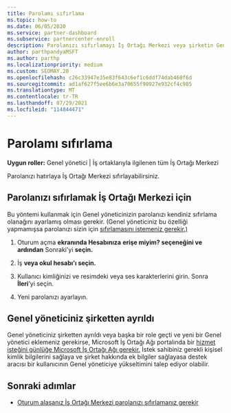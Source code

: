 ```yaml
---
title: Parolamı sıfırlama
ms.topic: how-to
ms.date: 06/05/2020
ms.service: partner-dashboard
ms.subservice: partnercenter-enroll
description: Parolanızı sıfırlamayı İş Ortağı Merkezi veya şirketin Genel yöneticisinden yardım edinebilirsiniz. Ayrıca Genel yönetici olarak yeni bir İş Ortağı Merkezi öğrenin.
author: parthpandyaMSFT
ms.author: parthp
ms.localizationpriority: medium
ms.custom: SEOMAY.20
ms.openlocfilehash: c26c33947e35e83f643c6ef1c6ddf74dab460f6d
ms.sourcegitcommit: ad1af627f5ee6b6e3a70655f90927e932cf4c985
ms.translationtype: MT
ms.contentlocale: tr-TR
ms.lasthandoff: 07/29/2021
ms.locfileid: "114844471"
---
```

# <a name="reset-my-password"></a>Parolamı sıfırlama
 
**Uygun roller:** Genel yönetici | İş ortaklarıyla ilgilenen tüm İş Ortağı Merkezi


Parolanızı hatırlaya İş Ortağı Merkezi sıfırlayabilirsiniz.

## <a name="to-reset-your-partner-center-password"></a>Parolanızı sıfırlamak İş Ortağı Merkezi için

Bu yöntemi kullanmak için Genel yöneticinizin parolanızı kendiniz sıfırlama olanağını ayarlamış olması gerekir. (Genel yöneticiniz bu özelliği yapmamışsa parolanızı sizin için [sıfırlamasını istemeniz gerekir.)](reset-a-user-password.md)

1. Oturum açma **ekranında Hesabınıza** **erişe miyim? seçeneğini ve ardından** Sonraki'yi **seçin.**

2. İş **veya okul hesabı'ı seçin.**

3. Kullanıcı kimliğinizi ve resimdeki veya ses karakterlerini girin. Sonra **İleri**’yi seçin.

4. Yeni parolanızı ayarlayın.

## <a name="if-your-global-admin-has-left-the-company"></a>Genel yöneticiniz şirketten ayrıldı

Genel yöneticiniz şirketten ayrıldı veya başka bir role geçti ve yeni bir Genel yönetici eklemeniz gerekirse, Microsoft İş Ortağı Ağı portalında bir [hizmet isteğini günlüğe Microsoft İş Ortağı Ağı gerekir.](https://partner.microsoft.com/commercial#/) İstek sahibiniz gerekli kişisel kimlik bilgilerini sağlaya ve şirket hakkında ek bilgiler sağlayasa destek aracısı bir kullanıcının Genel yöneticiye yükseltimini talep ediyor olabilir. 

## <a name="next-steps"></a>Sonraki adımlar

- [Oturum alasanız İş Ortağı Merkezi parolanızı sıfırlamanız gerekir](unable-to-sign-in.md)